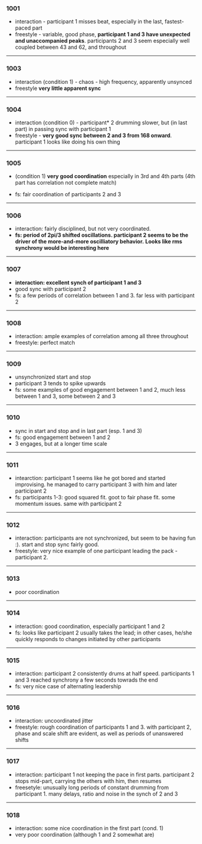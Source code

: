 ### 1001

- interaction - participant 1 misses beat, especially in the last, fastest-paced part
- freestyle - variable, good phase, **participant 1 and 3 have unexpected and unaccompanied peaks**. participants 2 and 3 seem especially well coupled between 43 and 62, and throughout

---

### 1003

- interaction (condition 1) - chaos - high frequency, apparently unsynced
- freestyle **very little apparent sync**

---

### 1004

- interaction (condition 0) - participant* 2 drumming slower, but (in last part) in passing sync with participant 1
- freestyle - **very good sync between 2 and 3 from 168 onward**. participant 1 looks like doing his own thing

---

### 1005

- (condition 1) **very good coordination** especially in 3rd and 4th parts (4th part has correlation not complete match)

- fs: fair coordination of participants 2 and 3

---

### 1006

- interaction: fairly disciplined, but not very coordinated.
- **fs: period of 2pi/3 shifted oscillations. participant 2 seems to be the driver of the more-and-more oscilliatory behavior.**
**Looks like rms synchrony would be interesting here**

---

### 1007

- **interaction: excellent synch of participant 1 and 3**
- good sync with participant 2
- fs: a few periods of correlation between 1 and 3. far less with participant 2

---

### 1008

- interaction: ample examples of correlation among all three throughout
- freestyle: perfect match

---

### 1009

- unsynchronized start and stop
- participant 3 tends to spike upwards
- fs: some examples of good engagement between 1 and 2, much less between 1 and 3, some between 2 and 3

---

### 1010

- sync in start and stop and in last part (esp. 1 and 3)
- fs: good engagement between 1 and 2
- 3 engages, but at a longer time scale

---

### 1011

- intearction: participant 1 seems like he got bored and started improvising. he managed to carry participant 3 with him and later participant 2
- fs: participants 1-3: good squared fit. goot to fair phase fit. some momentum issues. same with participant 2

---

### 1012 

- interaction: participants are not synchronized, but seem to be having fun :). start and stop sync fairly good. 
- freestyle: very nice example of one participant leading the pack - participant 2.

---

### 1013

- poor coordination

---

### 1014

- interaction: good coordination, especially participant 1 and 2
- fs: looks like participant 2 usually takes the lead; in other cases, he/she quickly responds to changes initiated by other participants

---

### 1015

- interaction: participant 2 consistently drums at half speed. participants 1 and 3 reached synchrony a few seconds towrads the end
- fs: very nice case of alternating leadership

---

### 1016

- interaction: uncoordinated jitter
- freestyle: rough coordination of participants 1 and 3. with participant 2, phase and scale shift are evident, as well as periods of unanswered shifts

---

### 1017

- interaction: participant 1 not keeping the pace in first parts. participant 2 stops mid-part, carrying the others with him, then resumes
- freesetyle: unusually long periods of constant drumming from participant 1. many delays, ratio and noise in the synch of 2 and 3

---

### 1018

- interaction: some nice coordination in the first part (cond. 1)
- very poor coordination (although 1 and 2 somewhat are)
